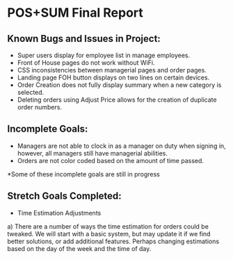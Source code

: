 # POS+SUM Final Report

## Known Bugs and Issues in Project:
- Super users display for employee list in manage employees.
- Front of House pages do not work without WiFi.
- CSS inconsistencies between managerial pages and order pages.
- Landing page FOH button displays on two lines on certain devices.
- Order Creation does not fully display summary when a new category is selected.  
- Deleting orders using Adjust Price allows for the creation of duplicate order numbers.  

## Incomplete Goals:
- Managers are not able to clock in as a manager on duty when signing in, however, all managers still have managerial abilities.
- Orders are not color coded based on the amount of time passed.

*Some of these incomplete goals are still in progress

## Stretch Goals Completed:
- Time Estimation Adjustments

a) There are a number of ways the time estimation for orders could be tweaked. We will start with a basic system, but may update it if we find better solutions, or add additional features. Perhaps changing estimations based on the day of the week and the time of day.


	

